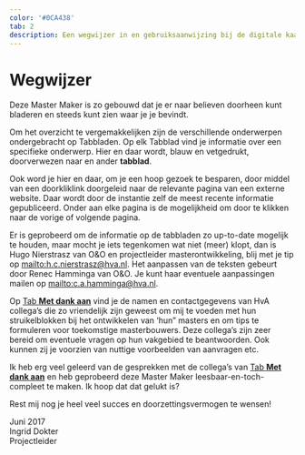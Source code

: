 ```yaml
---
color: '#0CA438'
tab: 2
description: Een wegwijzer in en gebruiksaanwijzing bij de digitale kaartenbak die deze MasterMaker is.
---
```


# Wegwijzer

Deze Master Maker is zo gebouwd dat je er naar believen doorheen kunt bladeren en steeds kunt zien waar je je bevindt.

Om het overzicht te vergemakkelijken zijn de verschillende onderwerpen ondergebracht op Tabbladen. Op elk Tabblad vind je informatie over een specifieke onderwerp. Hier en daar wordt, blauw en vetgedrukt, doorverwezen naar en ander **tabblad**.

Ook word je hier en daar, om je een hoop gezoek te besparen, door middel van een doorkliklink doorgeleid naar de relevante pagina van een externe website. Daar wordt door de instantie zelf de meest recente informatie gepubliceerd. Onder aan elke pagina is de mogelijkheid om door te klikken naar de vorige of volgende pagina.

Er is geprobeerd om de informatie op de tabbladen zo up-to-date mogelijk te houden, maar mocht je iets tegenkomen wat niet (meer) klopt, dan is Hugo Nierstrasz van O&O en projectleider masterontwikkeling, blij met je tip op <mailto:h.c.nierstrasz@hva.nl>. Het aanpassen van de teksten gebeurt door Renec Hamminga van O&O. Je kunt haar eventuele aanpassingen mailen op <mailto:c.a.hamminga@hva.nl>.

Op [Tab **Met dank aan**](/dank.html) vind je de namen en contactgegevens van HvA collega’s die zo vriendelijk zijn geweest om mij te voeden met hun struikelblokken bij het ontwikkelen van ‘hun” masters en om tips te formuleren voor toekomstige masterbouwers. Deze collega’s zijn zeer bereid om eventuele vragen op hun vakgebied te beantwoorden. Ook kunnen zij je voorzien van nuttige voorbeelden van aanvragen etc.

Ik heb erg veel geleerd van de gesprekken met de collega’s van [Tab **Met dank aan**](/dank.html) en heb geprobeerd deze Master Maker leesbaar-en-toch-compleet te maken. Ik hoop dat dat gelukt is?

Rest mij nog je heel veel succes en doorzettingsvermogen te wensen!

Juni 2017<br>
Ingrid Dokter<br>
Projectleider

